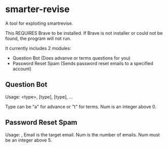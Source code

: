 # smarter-revise
 A tool for exploiting smartrevise.

 This REQUIRES Brave to be installed. If Brave is not installer or could not be found, the program will not run.

 It currently includes 2 modules:
  - Question Bot (Does advanve or terms questions for you)
  - Password Reset Spam (Sends password reset emails to a specified account)

## Question Bot
Usage: <type<num>>, [type<num>], [type<num>], ...

Type can be "a" for advance or "t" for terms. Num is an integer above 0.

## Password Reset Spam
Usage: <email>, <num>
Email is the target email. Num is the number of emails. Num must be an integer above 5.
